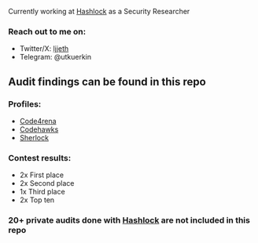 Currently working at [Hashlock](https://www.hashlock.com.au) as a Security Researcher

### Reach out to me on:
- Twitter/X: [ljjeth](https://x.com/ljjeth)
- Telegram: @utkuerkin

## Audit findings can be found in this repo
### Profiles:
- [Code4rena](https://code4rena.com/@ljj)
- [Codehawks](https://codehawks.cyfrin.io/profile/clk3ttrj4001mib08qqu3vgk4)
- [Sherlock](https://audits.sherlock.xyz/watson/ljj)

### Contest results:
- 2x First place
- 2x Second place
- 1x Third place
- 2x Top ten

### 20+ private audits done with [Hashlock](https://www.hashlock.com.au) are not included in this repo
